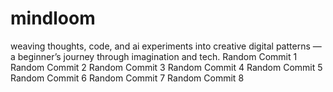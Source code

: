 # mindloom
weaving thoughts, code, and ai experiments into creative digital patterns — a beginner’s journey through imagination and tech.
Random Commit 1
Random Commit 2
Random Commit 3
Random Commit 4
Random Commit 5
Random Commit 6
Random Commit 7
Random Commit 8
